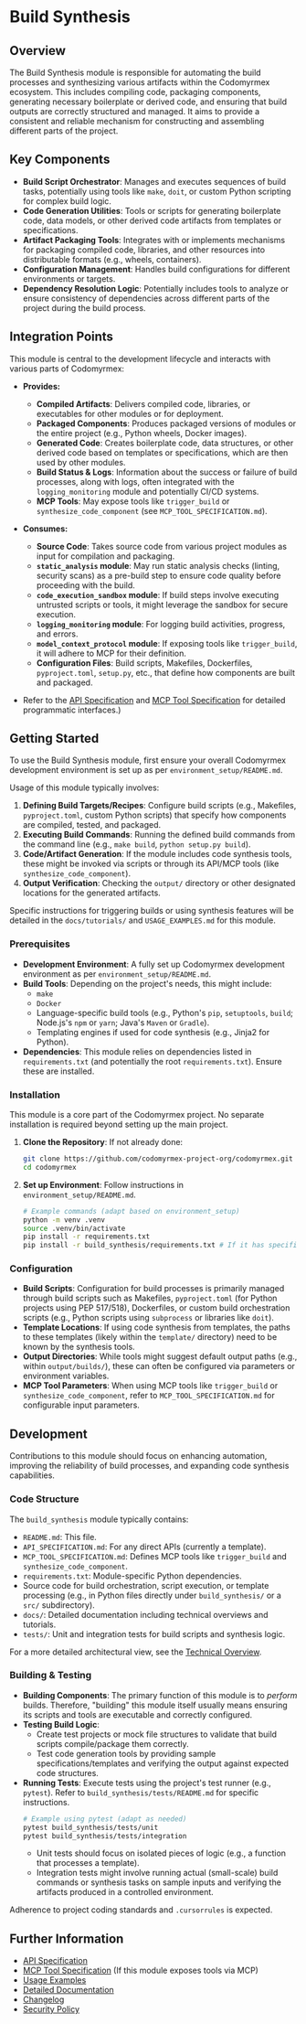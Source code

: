 # Build Synthesis

## Overview

The Build Synthesis module is responsible for automating the build processes and synthesizing various artifacts within the Codomyrmex ecosystem. This includes compiling code, packaging components, generating necessary boilerplate or derived code, and ensuring that build outputs are correctly structured and managed. It aims to provide a consistent and reliable mechanism for constructing and assembling different parts of the project.

## Key Components

- **Build Script Orchestrator**: Manages and executes sequences of build tasks, potentially using tools like `make`, `doit`, or custom Python scripting for complex build logic.
- **Code Generation Utilities**: Tools or scripts for generating boilerplate code, data models, or other derived code artifacts from templates or specifications.
- **Artifact Packaging Tools**: Integrates with or implements mechanisms for packaging compiled code, libraries, and other resources into distributable formats (e.g., wheels, containers).
- **Configuration Management**: Handles build configurations for different environments or targets.
- **Dependency Resolution Logic**: Potentially includes tools to analyze or ensure consistency of dependencies across different parts of the project during the build process.

## Integration Points

This module is central to the development lifecycle and interacts with various parts of Codomyrmex:

- **Provides:**
    - **Compiled Artifacts**: Delivers compiled code, libraries, or executables for other modules or for deployment.
    - **Packaged Components**: Produces packaged versions of modules or the entire project (e.g., Python wheels, Docker images).
    - **Generated Code**: Creates boilerplate code, data structures, or other derived code based on templates or specifications, which are then used by other modules.
    - **Build Status & Logs**: Information about the success or failure of build processes, along with logs, often integrated with the `logging_monitoring` module and potentially CI/CD systems.
    - **MCP Tools**: May expose tools like `trigger_build` or `synthesize_code_component` (see `MCP_TOOL_SPECIFICATION.md`).

- **Consumes:**
    - **Source Code**: Takes source code from various project modules as input for compilation and packaging.
    - **`static_analysis` module**: May run static analysis checks (linting, security scans) as a pre-build step to ensure code quality before proceeding with the build.
    - **`code_execution_sandbox` module**: If build steps involve executing untrusted scripts or tools, it might leverage the sandbox for secure execution.
    - **`logging_monitoring` module**: For logging build activities, progress, and errors.
    - **`model_context_protocol` module**: If exposing tools like `trigger_build`, it will adhere to MCP for their definition.
    - **Configuration Files**: Build scripts, Makefiles, Dockerfiles, `pyproject.toml`, `setup.py`, etc., that define how components are built and packaged.

- Refer to the [API Specification](API_SPECIFICATION.md) and [MCP Tool Specification](MCP_TOOL_SPECIFICATION.md) for detailed programmatic interfaces.)

## Getting Started

To use the Build Synthesis module, first ensure your overall Codomyrmex development environment is set up as per `environment_setup/README.md`.

Usage of this module typically involves:
1.  **Defining Build Targets/Recipes**: Configure build scripts (e.g., Makefiles, `pyproject.toml`, custom Python scripts) that specify how components are compiled, tested, and packaged.
2.  **Executing Build Commands**: Running the defined build commands from the command line (e.g., `make build`, `python setup.py build`).
3.  **Code/Artifact Generation**: If the module includes code synthesis tools, these might be invoked via scripts or through its API/MCP tools (like `synthesize_code_component`).
4.  **Output Verification**: Checking the `output/` directory or other designated locations for the generated artifacts.

Specific instructions for triggering builds or using synthesis features will be detailed in the `docs/tutorials/` and `USAGE_EXAMPLES.md` for this module.

### Prerequisites

- **Development Environment**: A fully set up Codomyrmex development environment as per `environment_setup/README.md`.
- **Build Tools**: Depending on the project's needs, this might include:
    - `make`
    - `Docker`
    - Language-specific build tools (e.g., Python's `pip`, `setuptools`, `build`; Node.js's `npm` or `yarn`; Java's `Maven` or `Gradle`).
    - Templating engines if used for code synthesis (e.g., Jinja2 for Python).
- **Dependencies**: This module relies on dependencies listed in `requirements.txt` (and potentially the root `requirements.txt`). Ensure these are installed.

### Installation

This module is a core part of the Codomyrmex project. No separate installation is required beyond setting up the main project.

1.  **Clone the Repository**: If not already done:
    ```bash
    git clone https://github.com/codomyrmex-project-org/codomyrmex.git
    cd codomyrmex
    ```
2.  **Set up Environment**: Follow instructions in `environment_setup/README.md`.
    ```bash
    # Example commands (adapt based on environment_setup)
    python -m venv .venv
    source .venv/bin/activate
    pip install -r requirements.txt
    pip install -r build_synthesis/requirements.txt # If it has specific deps
    ```

### Configuration

- **Build Scripts**: Configuration for build processes is primarily managed through build scripts such as Makefiles, `pyproject.toml` (for Python projects using PEP 517/518), Dockerfiles, or custom build orchestration scripts (e.g., Python scripts using `subprocess` or libraries like `doit`).
- **Template Locations**: If using code synthesis from templates, the paths to these templates (likely within the `template/` directory) need to be known by the synthesis tools.
- **Output Directories**: While tools might suggest default output paths (e.g., within `output/builds/`), these can often be configured via parameters or environment variables.
- **MCP Tool Parameters**: When using MCP tools like `trigger_build` or `synthesize_code_component`, refer to `MCP_TOOL_SPECIFICATION.md` for configurable input parameters.

## Development

Contributions to this module should focus on enhancing automation, improving the reliability of build processes, and expanding code synthesis capabilities.

### Code Structure

The `build_synthesis` module typically contains:
- `README.md`: This file.
- `API_SPECIFICATION.md`: For any direct APIs (currently a template).
- `MCP_TOOL_SPECIFICATION.md`: Defines MCP tools like `trigger_build` and `synthesize_code_component`.
- `requirements.txt`: Module-specific Python dependencies.
- Source code for build orchestration, script execution, or template processing (e.g., in Python files directly under `build_synthesis/` or a `src/` subdirectory).
- `docs/`: Detailed documentation including technical overviews and tutorials.
- `tests/`: Unit and integration tests for build scripts and synthesis logic.

For a more detailed architectural view, see the [Technical Overview](./docs/technical_overview.md).

### Building & Testing

- **Building Components**: The primary function of this module is to *perform* builds. Therefore, "building" this module itself usually means ensuring its scripts and tools are executable and correctly configured.
- **Testing Build Logic**: 
    - Create test projects or mock file structures to validate that build scripts compile/package them correctly.
    - Test code generation tools by providing sample specifications/templates and verifying the output against expected code structures.
- **Running Tests**: Execute tests using the project's test runner (e.g., `pytest`). Refer to `build_synthesis/tests/README.md` for specific instructions.
    ```bash
    # Example using pytest (adapt as needed)
    pytest build_synthesis/tests/unit
    pytest build_synthesis/tests/integration
    ```
    - Unit tests should focus on isolated pieces of logic (e.g., a function that processes a template).
    - Integration tests might involve running actual (small-scale) build commands or synthesis tasks on sample inputs and verifying the artifacts produced in a controlled environment.

Adherence to project coding standards and `.cursorrules` is expected.

## Further Information

- [API Specification](API_SPECIFICATION.md)
- [MCP Tool Specification](MCP_TOOL_SPECIFICATION.md) (If this module exposes tools via MCP)
- [Usage Examples](USAGE_EXAMPLES.md)
- [Detailed Documentation](./docs/index.md)
- [Changelog](CHANGELOG.md)
- [Security Policy](SECURITY.md) 